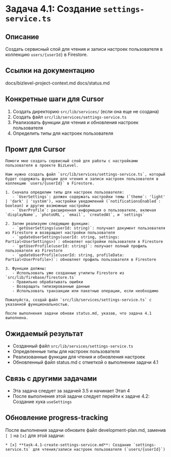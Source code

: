 # Задача 4.1: Создание `settings-service.ts`

## Описание
Создать сервисный слой для чтения и записи настроек пользователя в коллекцию `users/{userId}` в Firestore.

## Ссылки на документацию
docs/bizlevel-project-context.md
docs/status.md

## Конкретные шаги для Cursor
1. Создать директорию `src/lib/services/` (если она еще не создана)
2. Создать файл `src/lib/services/settings-service.ts`
3. Реализовать функции для чтения и обновления настроек пользователя
4. Определить типы для настроек пользователя

## Промт для Cursor
```
Помоги мне создать сервисный слой для работы с настройками пользователя в проекте BizLevel.

Нам нужно создать файл `src/lib/services/settings-service.ts`, который будет содержать функции для чтения и записи настроек пользователя в коллекцию `users/{userId}` в Firestore.

1. Сначала определим типы для настроек пользователя:
   - `UserSettings`: должен содержать настройки темы (`theme`: 'light' | 'dark' | 'system'), настройки уведомлений (`notificationsEnabled`: boolean) и другие возможные настройки
   - `UserProfile`: расширенная информация о пользователе, включая `displayName`, `photoURL`, `email`, `createdAt`, и `settings`

2. Затем реализуем следующие функции:
   - `getUserSettings(userId: string)`: получает документ пользователя из Firestore и возвращает настройки пользователя
   - `updateUserSettings(userId: string, settings: Partial<UserSettings>)`: обновляет настройки пользователя в Firestore
   - `getUserProfile(userId: string)`: получает полный профиль пользователя из Firestore
   - `updateUserProfile(userId: string, profileData: Partial<UserProfile>)`: обновляет профиль пользователя в Firestore

3. Функции должны:
   - Использовать уже созданные утилиты Firestore из `src/lib/firebase/firestore.ts`
   - Правильно обрабатывать ошибки
   - Возвращать типизированные данные
   - Использовать транзакции или пакетные операции, если необходимо

Пожалуйста, создай файл `src/lib/services/settings-service.ts` с указанной функциональностью.

После выполнения задачи обнови status.md, указав, что задача 4.1 выполнена.
```

## Ожидаемый результат
- Созданный файл `src/lib/services/settings-service.ts`
- Определенные типы для настроек пользователя
- Реализованные функции для чтения и обновления настроек
- Обновленный файл status.md с отметкой о выполнении задачи 4.1

## Связь с другими задачами
- Эта задача следует за задачей 3.5 и начинает Этап 4
- После выполнения этой задачи следует перейти к задаче 4.2: Создание хука `useSettings`

## Обновление progress-tracking
После выполнения задачи обновите файл development-plan.md, заменив `[ ]` на `[x]` для этой задачи:
```
* [x] **task-4.1-create-settings-service.md**: Создание `settings-service.ts` для чтения/записи настроек пользователя (`users/{userId}`)
```

